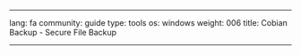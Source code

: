 

---

lang: fa
community: guide
type: tools
os: windows
weight: 006
title: Cobian Backup - Secure File Backup

---

<stub>

